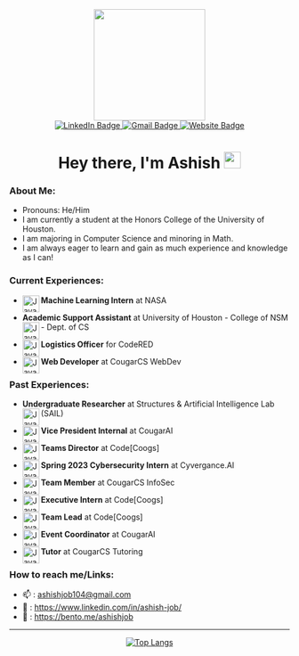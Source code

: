 <div id="header" align="center">
  <img src="https://media.giphy.com/media/jdPMeyv9rn0hZHh8n9/giphy.gif" width="200"/>
</div>
<div id="badges" align="center">
   <a href="https://www.linkedin.com/in/ashish-job/" target="_blank">
    <img src="https://img.shields.io/badge/LinkedIn-blue?style=for-the-badge&logo=linkedin&logoColor=white" alt="LinkedIn Badge"/>
  </a>
  <a href="https://ashishjob104@gmail.com">
    <img src="https://img.shields.io/badge/Gmail-red?logo=gmail&logoColor=white&style=for-the-badge" alt="Gmail Badge"/>
  </a>
 <a href="https://www.ashishjob.com/" target="_blank">
  <img src="https://img.shields.io/badge/%20Website-lightgreen?style=for-the-badge&logo=googlechrome&logoColor=gray" alt="Website Badge"/>
</a>

</div>
<div id="profileviews" align="center">
  <img src="https://komarev.com/ghpvc/?username=Ashishjob&style=flat-square&color=blue" alt=""/>
</div>
<h1 align="center">
  Hey there, I'm Ashish
  <img src="https://media.giphy.com/media/hvRJCLFzcasrR4ia7z/giphy.gif" width="30px"/>
</h1>

### About Me:
- Pronouns: He/Him
- I am currently a student at the Honors College of the University of Houston.  
- I am majoring in Computer Science and minoring in Math.  
- I am always eager to learn and gain as much experience and knowledge as I can!  

### Current Experiences:

- **Machine Learning Intern** at NASA <img align="left" alt="Java" width="30px" src="https://github.com/Ashishjob/Ashishjob/assets/114624617/a447e4fc-fbda-4d05-ae21-c9383789e77c" />

- **Academic Support Assistant** at University of Houston - College of NSM - Dept. of CS <img align="left" alt="Java" width="30px" src="https://github.com/Ashishjob/Ashishjob/assets/114624617/139f6c9e-cb55-480f-9866-d1c1416cb911" />

- **Logistics Officer** for CodeRED <img align="left" alt="Java" width="30px" 
src="https://github.com/Ashishjob/Ashishjob/assets/114624617/7817a692-a007-4db8-a310-5fadca1dec53" />

- **Web Developer** at CougarCS WebDev <img align="left" alt="Java" width="30px" src="https://github.com/Ashishjob/Ashishjob/assets/114624617/d98492fa-f95b-44b2-9637-0da34d722c06" />


### Past Experiences:

- **Undergraduate Researcher** at Structures & Artificial Intelligence Lab (SAIL) <img align="left" alt="Java" width="30px" src="https://github.com/Ashishjob/Ashishjob/assets/114624617/e6ba724d-54e3-486a-8ac8-4bb3b1dc909e" />

- **Vice President Internal** at CougarAI <img align="left" alt="Java" width="30px" src="https://github.com/Ashishjob/Ashishjob/assets/114624617/21e00dda-aae5-465f-97e6-bab93faf0bbc" />

- **Teams Director** at Code[Coogs] <img align="left" alt="Java" width="30px" src="https://github.com/Ashishjob/Ashishjob/assets/114624617/8c0783b9-62ea-482e-b08e-de75c6dd9417" />

- **Spring 2023 Cybersecurity Intern** at Cyvergance.AI <img align="left" alt="Java" width="30px" src="https://github.com/Ashishjob/Ashishjob/assets/114624617/54f9548f-3b07-4444-98d7-8e8f3ceae8a4" />

- **Team Member** at CougarCS InfoSec <img align="left" alt="Java" width="30px" src="https://github.com/Ashishjob/Ashishjob/assets/114624617/d98492fa-f95b-44b2-9637-0da34d722c06" />

- **Executive Intern** at Code[Coogs] <img align="left" alt="Java" width="30px" src="https://github.com/Ashishjob/Ashishjob/assets/114624617/8c0783b9-62ea-482e-b08e-de75c6dd9417" />

- **Team Lead** at Code[Coogs] <img align="left" alt="Java" width="30px" src="https://github.com/Ashishjob/Ashishjob/assets/114624617/8c0783b9-62ea-482e-b08e-de75c6dd9417" />

- **Event Coordinator** at CougarAI <img align="left" alt="Java" width="30px" src="https://github.com/Ashishjob/Ashishjob/assets/114624617/21e00dda-aae5-465f-97e6-bab93faf0bbc" />

- **Tutor** at CougarCS Tutoring <img align="left" alt="Java" width="30px" src="https://github.com/Ashishjob/Ashishjob/assets/114624617/d98492fa-f95b-44b2-9637-0da34d722c06" />

### How to reach me/Links:
- :mailbox: : ashishjob104@gmail.com
- :link: : https://www.linkedin.com/in/ashish-job/
- 🍱   :  https://bento.me/ashishjob

-------------------------------------------------------

<!-- [![GitHub Streak](http://github-readme-streak-stats.herokuapp.com?user=Ashishjob&theme=dark&background=000000)](https://git.io/streak-stats) -->



<div align = "center" >
<!--   <img src="![Ashish's GitHub stats](https://github-readme-stats.vercel.app/api?username=Ashishjob&theme=dark&show_icons=true)"/> -->
<div>

[![Top Langs](https://github-readme-stats.vercel.app/api/top-langs/?username=Ashishjob&layout=compact&theme=vision-friendly-dark)](https://github.com/Ashishjob/github-readme-stats)

